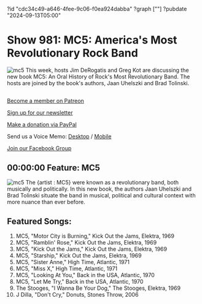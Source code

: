 ?id "cdc34c49-a646-4fee-9c06-f0ea924dabba"
?graph [""]
?pubdate "2024-09-13T05:00"
# Show 981: MC5: America's Most Revolutionary Rock Band
![mc5](https://static.soundopinions.org/images/2024/9781668644683.webp)
This week, hosts Jim DeRogatis and Greg Kot are discussing the new book MC5: An Oral History of Rock's Most Revolutionary Band. The hosts are joined by the book's authors, Jaan Uhelszki and Brad Tolinski.

## 

[Become a member on Patreon](https://bit.ly/3slWZvc)

[Sign up for our newsletter](https://bit.ly/3eEvRnG)

[Make a donation via PayPal](https://bit.ly/3dmt9lU)

Send us a Voice Memo: [Desktop](http://bit.ly/2RyD5Ah) / [Mobile](http://sayhi.chat/soundops)

[Join our Facebook Group](https://bit.ly/3sivr9T)

## 00:00:00 Feature: MC5
![mc5](https://static.soundopinions.org/images/2024/9781668644683.webp)
The {artist : MC5} were known as a revolutionary band, both musically and politically. In this new book, the authors Jaan Uhelszki and Brad Tolinski situate the band in musical, political and cultural context with more nuance than ever before.  



## Featured Songs:

1. MC5, "Motor City is Burning," Kick Out the Jams, Elektra, 1969
2. MC5, "Ramblin' Rose," Kick Out the Jams, Elektra, 1969
3. MC5, "Kick Out the Jams," Kick Out the Jams, Elektra, 1969
4. MC5, "Starship," Kick Out the Jams, Elektra, 1969
5. MC5, "Sister Anne," High Time, Atlantic, 1971
6. MC5, "Miss X," High Time, Atlantic, 1971
7. MC5, "Looking At You," Back in the USA, Atlantic, 1970
8. MC5, "Let Me Try," Back in the USA, Atlantic, 1970
9. The Stooges, "I Wanna Be Your Dog," The Stooges, Elektra, 1969
10. J Dilla, "Don't Cry," Donuts, Stones Throw, 2006